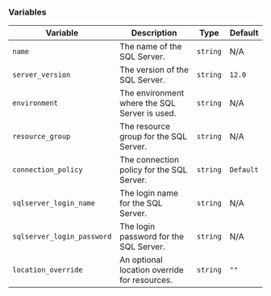 ### Variables
| **Variable**                | **Description**                               | **Type**   | **Default**   |
|-----------------------------|-----------------------------------------------|------------|---------------|
| `name`                      | The name of the SQL Server.                   | `string`   | N/A           |
| `server_version`                   | The version of the SQL Server.                | `string`   | `12.0`        |
| `environment`               | The environment where the SQL Server is used. | `string`   | N/A           |
| `resource_group`            | The resource group for the SQL Server.        | `string`   | N/A           |
| `connection_policy`         | The connection policy for the SQL Server.     | `string`   | `Default`     |
| `sqlserver_login_name`      | The login name for the SQL Server.            | `string`   | N/A           |
| `sqlserver_login_password`  | The login password for the SQL Server.        | `string`   | N/A           |
| `location_override`         | An optional location override for resources.  | `string`   | `""`          |